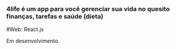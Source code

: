 ### 4life é um app para você gerenciar sua vida no quesito finanças, tarefas e saúde (dieta)

#Web: React.js

Em desenvolvimento.